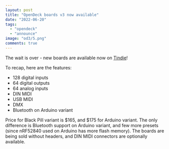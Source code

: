 ```yaml
---
layout: post
title: "OpenDeck boards v3 now available"
date: "2022-06-20"
tags: 
  - "opendeck"
  - "announce"
image: "od3/5.png"
comments: true
---
```


The wait is over - new boards are available now on [Tindie](https://www.tindie.com/products/paradajz/opendeck-diy-midi-platform-v3/)!

To recap, here are the features:

* 128 digital inputs
* 64 digital outputs
* 64 analog inputs
* DIN MIDI
* USB MIDI
* DMX
* Bluetooth on Arduino variant

Price for Black Pill variant is $165, and $175 for Arduino variant. The only difference is Bluetooth support on Arduino variant, and few more presets (since nRF52840 used on Arduino has more flash memory). The boards are being sold without headers, and DIN MIDI connectors are optionally available.